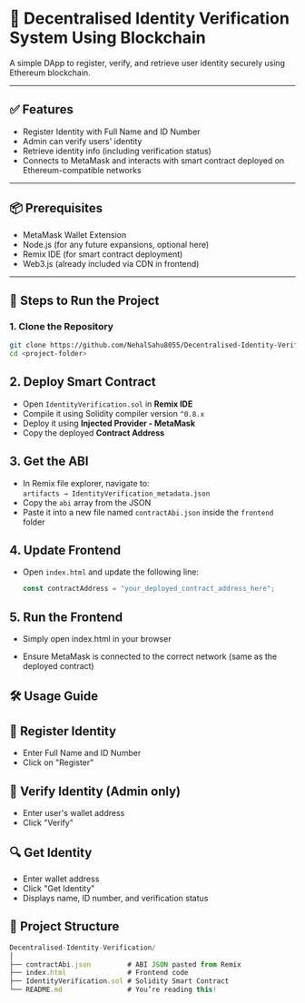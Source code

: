 # 🔐 Decentralised Identity Verification System Using Blockchain

A simple DApp to register, verify, and retrieve user identity securely using Ethereum blockchain.

---

## ✅ Features

- Register Identity with Full Name and ID Number
- Admin can verify users' identity
- Retrieve identity info (including verification status)
- Connects to MetaMask and interacts with smart contract deployed on Ethereum-compatible networks

---

## 📦 Prerequisites

- MetaMask Wallet Extension
- Node.js (for any future expansions, optional here)
- Remix IDE (for smart contract deployment)
- Web3.js (already included via CDN in frontend)

---

## 🚀 Steps to Run the Project

### 1. Clone the Repository
```bash
git clone https://github.com/NehalSahu8055/Decentralised-Identity-Verification-Sysytem-Using-Blockchain
cd <project-folder>
```

## 2. Deploy Smart Contract

- Open `IdentityVerification.sol` in **Remix IDE**
- Compile it using Solidity compiler version `^0.8.x`
- Deploy it using **Injected Provider - MetaMask**
- Copy the deployed **Contract Address**

## 3. Get the ABI

- In Remix file explorer, navigate to:  
  `artifacts → IdentityVerification_metadata.json`
- Copy the `abi` array from the JSON
- Paste it into a new file named `contractAbi.json` inside the `frontend` folder

## 4. Update Frontend

- Open `index.html` and update the following line:

  ```js
  const contractAddress = "your_deployed_contract_address_here";
  ```

## 5. Run the Frontend
- Simply open index.html in your browser

- Ensure MetaMask is connected to the correct network (same as the deployed contract)

## 🛠 Usage Guide
## 🔐 Register Identity
- Enter Full Name and ID Number
- Click on "Register"

## 🛂 Verify Identity (Admin only)
- Enter user's wallet address
- Click "Verify"

## 🔍 Get Identity
- Enter wallet address
- Click "Get Identity"
- Displays name, ID number, and verification status

## 📁 Project Structure
```js
Decentralised-Identity-Verification/
│
├── contractAbi.json         # ABI JSON pasted from Remix
├── index.html               # Frontend code
├── IdentityVerification.sol # Solidity Smart Contract
└── README.md                # You’re reading this!
```
